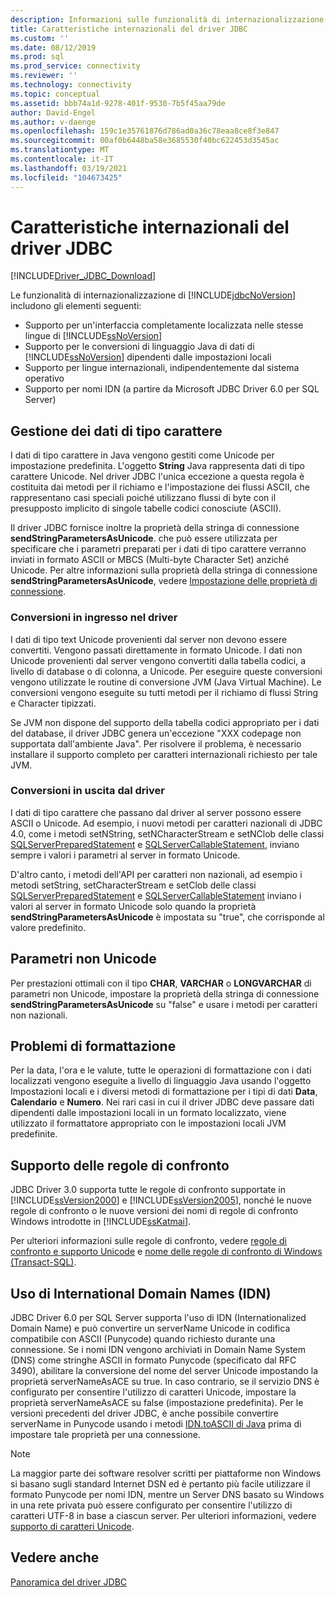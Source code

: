 ```yaml
---
description: Informazioni sulle funzionalità di internazionalizzazione del driver JDBC e su come creare un'applicazione localizzata.
title: Caratteristiche internazionali del driver JDBC
ms.custom: ''
ms.date: 08/12/2019
ms.prod: sql
ms.prod_service: connectivity
ms.reviewer: ''
ms.technology: connectivity
ms.topic: conceptual
ms.assetid: bbb74a1d-9278-401f-9530-7b5f45aa79de
author: David-Engel
ms.author: v-daenge
ms.openlocfilehash: 159c1e35761876d786ad0a36c78eaa8ce8f3e847
ms.sourcegitcommit: 00af0b6448ba58e3685530f40bc622453d3545ac
ms.translationtype: MT
ms.contentlocale: it-IT
ms.lasthandoff: 03/19/2021
ms.locfileid: "104673425"
---
```

# <a name="international-features-of-the-jdbc-driver"></a>Caratteristiche internazionali del driver JDBC

[!INCLUDE[Driver_JDBC_Download](../../includes/driver_jdbc_download.md)]

Le funzionalità di internazionalizzazione di [!INCLUDE[jdbcNoVersion](../../includes/jdbcnoversion_md.md)] includono gli elementi seguenti:
  
- Supporto per un'interfaccia completamente localizzata nelle stesse lingue di [!INCLUDE[ssNoVersion](../../includes/ssnoversion-md.md)]  
- Supporto per le conversioni di linguaggio Java di dati di [!INCLUDE[ssNoVersion](../../includes/ssnoversion-md.md)] dipendenti dalle impostazioni locali  
- Supporto per lingue internazionali, indipendentemente dal sistema operativo  
- Supporto per nomi IDN (a partire da Microsoft JDBC Driver 6.0 per SQL Server)  
  
## <a name="handling-of-character-data"></a>Gestione dei dati di tipo carattere

I dati di tipo carattere in Java vengono gestiti come Unicode per impostazione predefinita. L'oggetto **String** Java rappresenta dati di tipo carattere Unicode. Nel driver JDBC l'unica eccezione a questa regola è costituita dai metodi per il richiamo e l'impostazione dei flussi ASCII, che rappresentano casi speciali poiché utilizzano flussi di byte con il presupposto implicito di singole tabelle codici conosciute (ASCII).  
  
Il driver JDBC fornisce inoltre la proprietà della stringa di connessione **sendStringParametersAsUnicode**. che può essere utilizzata per specificare che i parametri preparati per i dati di tipo carattere verranno inviati in formato ASCII or MBCS (Multi-byte Character Set) anziché Unicode. Per altre informazioni sulla proprietà della stringa di connessione **sendStringParametersAsUnicode**, vedere [Impostazione delle proprietà di connessione](setting-the-connection-properties.md).  
  
### <a name="driver-incoming-conversions"></a>Conversioni in ingresso nel driver

I dati di tipo text Unicode provenienti dal server non devono essere convertiti. Vengono passati direttamente in formato Unicode. I dati non Unicode provenienti dal server vengono convertiti dalla tabella codici, a livello di database o di colonna, a Unicode. Per eseguire queste conversioni vengono utilizzate le routine di conversione JVM (Java Virtual Machine). Le conversioni vengono eseguite su tutti metodi per il richiamo di flussi String e Character tipizzati.  
  
Se JVM non dispone del supporto della tabella codici appropriato per i dati del database, il driver JDBC genera un'eccezione "XXX codepage non supportata dall'ambiente Java". Per risolvere il problema, è necessario installare il supporto completo per caratteri internazionali richiesto per tale JVM.
  
### <a name="driver-outgoing-conversions"></a>Conversioni in uscita dal driver

I dati di tipo carattere che passano dal driver al server possono essere ASCII o Unicode. Ad esempio, i nuovi metodi per caratteri nazionali di JDBC 4.0, come i metodi setNString, setNCharacterStream e setNClob delle classi [SQLServerPreparedStatement](../../connect/jdbc/reference/sqlserverpreparedstatement-class.md) e [SQLServerCallableStatement](../../connect/jdbc/reference/sqlservercallablestatement-class.md), inviano sempre i valori i parametri al server in formato Unicode.  
  
D'altro canto, i metodi dell'API per caratteri non nazionali, ad esempio i metodi setString, setCharacterStream e setClob delle classi [SQLServerPreparedStatement](reference/sqlserverpreparedstatement-class.md) e [SQLServerCallableStatement](reference/sqlservercallablestatement-class.md) inviano i valori al server in formato Unicode solo quando la proprietà **sendStringParametersAsUnicode** è impostata su "true", che corrisponde al valore predefinito.  
  
## <a name="non-unicode-parameters"></a>Parametri non Unicode

Per prestazioni ottimali con il tipo **CHAR**, **VARCHAR** o **LONGVARCHAR** di parametri non Unicode, impostare la proprietà della stringa di connessione **sendStringParametersAsUnicode** su "false" e usare i metodi per caratteri non nazionali.  
  
## <a name="formatting-issues"></a>Problemi di formattazione

Per la data, l'ora e le valute, tutte le operazioni di formattazione con i dati localizzati vengono eseguite a livello di linguaggio Java usando l'oggetto Impostazioni locali e i diversi metodi di formattazione per i tipi di dati **Data**, **Calendario** e **Numero**. Nei rari casi in cui il driver JDBC deve passare dati dipendenti dalle impostazioni locali in un formato localizzato, viene utilizzato il formattatore appropriato con le impostazioni locali JVM predefinite.  
  
## <a name="collation-support"></a>Supporto delle regole di confronto

JDBC Driver 3.0 supporta tutte le regole di confronto supportate in [!INCLUDE[ssVersion2000](../../includes/ssversion2000-md.md)] e [!INCLUDE[ssVersion2005](../../includes/ssversion2005-md.md)], nonché le nuove regole di confronto o le nuove versioni dei nomi di regole di confronto Windows introdotte in [!INCLUDE[ssKatmai](../../includes/sskatmai_md.md)].  
  
Per ulteriori informazioni sulle regole di confronto, vedere [regole di confronto e supporto Unicode](/previous-versions/sql/sql-server-2008-r2/ms143503(v=sql.105)) e [nome delle regole di confronto di Windows (Transact-SQL)](../../t-sql/statements/windows-collation-name-transact-sql.md).  
  
## <a name="using-international-domain-names-idn"></a>Uso di International Domain Names (IDN)

JDBC Driver 6.0 per SQL Server supporta l'uso di IDN (Internationalized Domain Name) e può convertire un serverName Unicode in codifica compatibile con ASCII (Punycode) quando richiesto durante una connessione.  Se i nomi IDN vengono archiviati in Domain Name System (DNS) come stringhe ASCII in formato Punycode (specificato dal RFC 3490), abilitare la conversione del nome del server Unicode impostando la proprietà serverNameAsACE su true.  In caso contrario, se il servizio DNS è configurato per consentire l'utilizzo di caratteri Unicode, impostare la proprietà serverNameAsACE su false (impostazione predefinita).  Per le versioni precedenti del driver JDBC, è anche possibile convertire serverName in Punycode usando i metodi [IDN.toASCII di Java](https://docs.oracle.com/javase/8/docs/api/java/net/IDN.html) prima di impostare tale proprietà per una connessione.  
  
> [!NOTE]  
> La maggior parte dei software resolver scritti per piattaforme non Windows si basano sugli standard Internet DSN ed è pertanto più facile utilizzare il formato Punycode per nomi IDN, mentre un Server DNS basato su Windows in una rete privata può essere configurato per consentire l'utilizzo di caratteri UTF-8 in base a ciascun server.  Per ulteriori informazioni, vedere [supporto di caratteri Unicode](/previous-versions/windows/it-pro/windows-server-2003/cc738403(v=ws.10)).  
  
## <a name="see-also"></a>Vedere anche

[Panoramica del driver JDBC](overview-of-the-jdbc-driver.md)  
